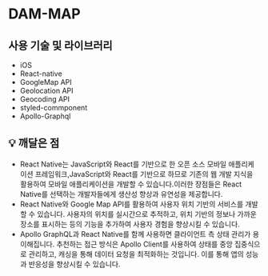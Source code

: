 # DAM-MAP


## 사용 기술 및 라이브러리

- iOS
- React-native
- GoogleMap API
- Geolocation API
- Geocoding API
- styled-commponent
- Apollo-Graphql

## 💡 깨달은 점

- React Native는 JavaScript와 React를 기반으로 한 오픈 소스 모바일 애플리케이션 프레임워크,JavaScript와 React를 기반으로 하므로 기존의 웹 개발 지식을 활용하여 모바일 애플리케이션을 개발할 수 있습니다.이러한 장점들은 React Native를 선택하는 개발자들에게 생산성 향상과 유연성을 제공합니다.
- React Native와 Google Map API를 활용하여 사용자 위치 기반의 서비스를 개발할 수 있습니다. 사용자의 위치를 실시간으로 추적하고, 위치 기반의 정보나 가까운 장소를 표시하는 등의 기능을 추가하여 사용자 경험을 향상시킬 수 있습니다.
- Apollo GraphQL과 React Native를 함께 사용하면 클라이언트 측 상태 관리가 용이해집니다. 추천하는 접근 방식은 Apollo Client를 사용하여 상태를 중앙 집중식으로 관리하고, 캐싱을 통해 데이터 요청을 최적화하는 것입니다. 이를 통해 앱의 성능과 반응성을 향상시킬 수 있습니다.
